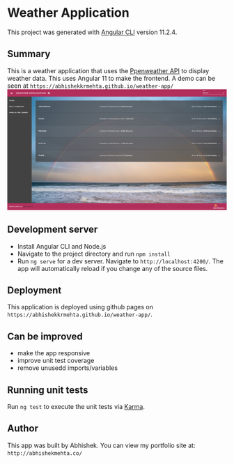 # Weather Application

This project was generated with [Angular CLI](https://github.com/angular/angular-cli) version 11.2.4.

## Summary

This is a weather application that uses the [Ppenweather API](https://openweathermap.org/api) to display weather data.
This uses Angular 11 to make the frontend.
A demo can be seen at `https://abhishekkrmehta.github.io/weather-app/`
![Alt text](src/assets/images/app-screenshot.jpg "App")

## Development server

- Install Angular CLI and Node.js
- Navigate to the project directory and run `npm install`
- Run `ng serve` for a dev server. Navigate to `http://localhost:4200/`. The app will automatically reload if you change any of the source files.

## Deployment

This application is deployed using github pages on `https://abhishekkrmehta.github.io/weather-app/`.

## Can be improved

- make the app responsive
- improve unit test coverage
- remove unusedd imports/variables

## Running unit tests

Run `ng test` to execute the unit tests via [Karma](https://karma-runner.github.io).

## Author

This app was built by Abhishek.
You can view my portfolio site at: `http://abhishekmehta.co/`
